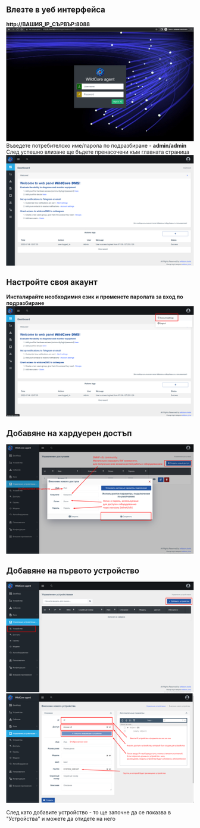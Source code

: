 ## Влезте в уеб интерфейса
**http://ВАШИЯ_IP_СЪРВЪР:8088**
![Страница за вход](assets/incomming-page.png)
Въведете потребителско име/парола по подразбиране - **admin/admin**
След успешно влизане ще бъдете пренасочени към главната страница
![Табло за добре дошли](assets/empty-dashboard.png)

## Настройте своя акаунт
**Инсталирайте необходимия език и променете паролата за вход по подразбиране**
![Управление на акаунт](assets/empty-dashboard-account-settings.png)


## Добавяне на хардуерен достъп
![Създаване на достъп](assets/add-access.png)

## Добавяне на първото устройство
![Добавяне на устройство](assets/add-device-btn.png)
![Добавяне на устройство](assets/adding-new-device.png)

След като добавите устройство - то ще започне да се показва в "Устройства" и можете да отидете на него

